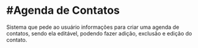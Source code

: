 # #Agenda de Contatos

Sistema que pede ao usuário informações para criar uma agenda de contatos, sendo ela editável, podendo fazer adição, exclusão e edição do contato.